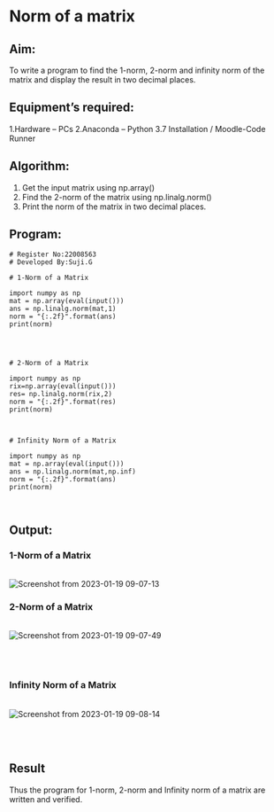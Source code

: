 # Norm of a matrix
## Aim:
To write a program to find the 1-norm, 2-norm and infinity norm of the matrix and display the result in two decimal places.

## Equipment’s required:
1.Hardware – PCs
2.Anaconda – Python 3.7 Installation / Moodle-Code Runner

## Algorithm:

1. Get the input matrix using np.array()   
2. Find the 2-norm of the matrix using np.linalg.norm()
3. Print the norm of the matrix in two decimal places.
	
## Program:
```
# Register No:22008563
# Developed By:Suji.G

# 1-Norm of a Matrix

import numpy as np
mat = np.array(eval(input()))
ans = np.linalg.norm(mat,1)
norm = "{:.2f}".format(ans)
print(norm)




# 2-Norm of a Matrix

import numpy as np
rix=np.array(eval(input()))
res= np.linalg.norm(rix,2)
norm = "{:.2f}".format(res)
print(norm)



# Infinity Norm of a Matrix

import numpy as np
mat = np.array(eval(input()))
ans = np.linalg.norm(mat,np.inf)
norm = "{:.2f}".format(ans)
print(norm)



```
## Output:
### 1-Norm of a Matrix
<br>![Screenshot from 2023-01-19 09-07-13](https://user-images.githubusercontent.com/119559822/213350399-a8e5c447-e769-41cb-bbf6-15c63fafe7a6.png)




### 2-Norm of a Matrix
<br>![Screenshot from 2023-01-19 09-07-49](https://user-images.githubusercontent.com/119559822/213350316-8e3c893a-857b-457e-bfb7-2a3c53747dd8.png)

<br>
<br>

### Infinity Norm of a Matrix
<br>![Screenshot from 2023-01-19 09-08-14](https://user-images.githubusercontent.com/119559822/213350361-0b45d072-afd1-465b-b507-645d0ee6e3b2.png)

<br>
<br>

## Result
Thus the program for 1-norm, 2-norm and Infinity norm of a matrix are written and verified.
